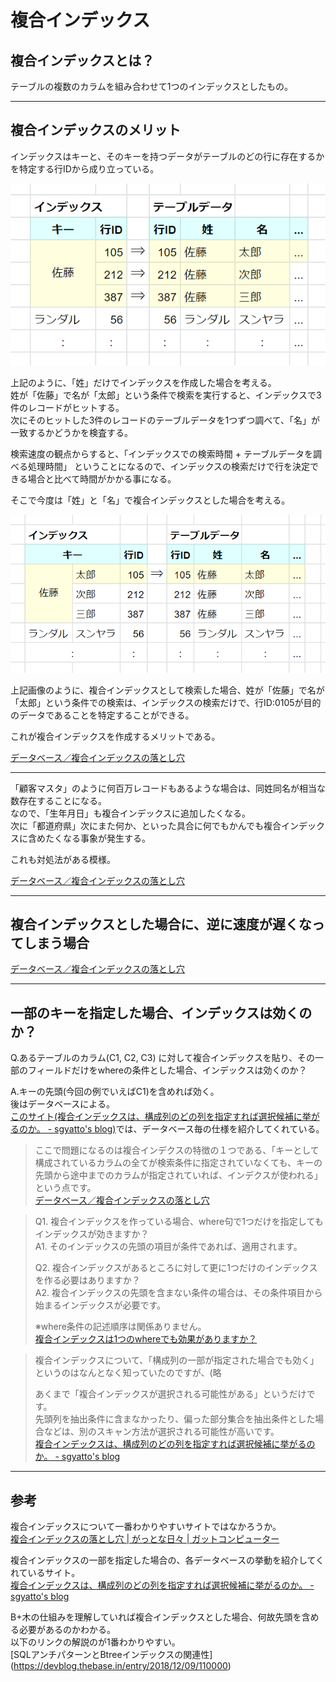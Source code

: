 # 複合インデックス

## 複合インデックスとは？

テーブルの複数のカラムを組み合わせて1つのインデックスとしたもの。  

---

## 複合インデックスのメリット

インデックスはキーと、そのキーを持つデータがテーブルのどの行に存在するかを特定する行IDから成り立っている。  

![Alt text](Asset/%E3%82%B9%E3%82%AF%E3%83%AA%E3%83%BC%E3%83%B3%E3%82%B7%E3%83%A7%E3%83%83%E3%83%88%202023-03-06%20221738.png)

上記のように、「姓」だけでインデックスを作成した場合を考える。  
姓が「佐藤」で名が「太郎」という条件で検索を実行すると、インデックスで3件のレコードがヒットする。  
次にそのヒットした3件のレコードのテーブルデータを1つずつ調べて、「名」が一致するかどうかを検査する。  

検索速度の観点からすると、「インデックスでの検索時間 + テーブルデータを調べる処理時間」 ということになるので、インデックスの検索だけで行を決定できる場合と比べて時間がかかる事になる。  

そこで今度は「姓」と「名」で複合インデックスとした場合を考える。  

![Alt text](Asset/%E3%82%B9%E3%82%AF%E3%83%AA%E3%83%BC%E3%83%B3%E3%82%B7%E3%83%A7%E3%83%83%E3%83%88%202023-03-06%20221717.png)

上記画像のように、複合インデックスとして検索した場合、姓が「佐藤」で名が「太郎」という条件での検索は、インデックスの検索だけで、行ID:0105が目的のデータであることを特定することができる。  

これが複合インデックスを作成するメリットである。  

[データベース／複合インデックスの落とし穴](https://www.gatc.jp/gat/it/it02dbindex.html)  

---

「顧客マスタ」のように何百万レコードもあるような場合は、同姓同名が相当な数存在することになる。  
なので、「生年月日」も複合インデックスに追加したくなる。  
次に「都道府県」次にまた何か、といった具合に何でもかんでも複合インデックスに含めたくなる事象が発生する。  

これも対処法がある模様。

[データベース／複合インデックスの落とし穴](https://www.gatc.jp/gat/it/it02dbindex.html)  

---

## 複合インデックスとした場合に、逆に速度が遅くなってしまう場合

[データベース／複合インデックスの落とし穴](https://www.gatc.jp/gat/it/it02dbindex.html)  

---

## 一部のキーを指定した場合、インデックスは効くのか？

Q.あるテーブルのカラム(C1, C2, C3) に対して複合インデックスを貼り、その一部のフィールドだけをwhereの条件とした場合、インデックスは効くのか？  

A.キーの先頭(今回の例でいえばC1)を含めれば効く。  
後はデータベースによる。  
[このサイト(複合インデックスは、構成列のどの列を指定すれば選択候補に挙がるのか。 - sgyatto's blog)](https://sgyatto.hatenablog.com/entry/2018/11/24/225938)では、データベース毎の仕様を紹介してくれている。  

>ここで問題になるのは複合インデクスの特徴の１つである、「キーとして構成されているカラムの全てが検索条件に指定されていなくても、キーの先頭から途中までのカラムが指定されていれば、インデクスが使われる」という点です。  
>[データベース／複合インデックスの落とし穴](https://www.gatc.jp/gat/it/it02dbindex.html)  

<!--  -->
>Q1. 複合インデックスを作っている場合、where句で1つだけを指定してもインデックスが効きますか？  
>A1. そのインデックスの先頭の項目が条件であれば、適用されます。  
>
>Q2. 複合インデックスがあるところに対して更に1つだけのインデックスを作る必要はありますか？  
>A2. 複合インデックスの先頭を含まない条件の場合は、その条件項目から始まるインデックスが必要です。  
>
>※where条件の記述順序は関係ありません。  
>[複合インデックスは1つのwhereでも効果がありますか？](https://teratail.com/questions/284051)  

<!--  -->
>複合インデックスについて、「構成列の一部が指定された場合でも効く」というのはなんとなく知っていたのですが、(略  
>
>あくまで「複合インデックスが選択される可能性がある」というだけです。  
>先頭列を抽出条件に含まなかったり、偏った部分集合を抽出条件とした場合などは、別のスキャン方法が選択される可能性が高いです。  
>[複合インデックスは、構成列のどの列を指定すれば選択候補に挙がるのか。 - sgyatto's blog](https://sgyatto.hatenablog.com/entry/2018/11/24/225938)  

---

## 参考

複合インデックスについて一番わかりやすいサイトではなかろうか。  
[複合インデックスの落とし穴 | がっとな日々 | ガットコンピューター](https://www.gatc.jp/gat/it/it02dbindex.html)  

複合インデックスの一部を指定した場合の、各データベースの挙動を紹介してくれているサイト。  
[複合インデックスは、構成列のどの列を指定すれば選択候補に挙がるのか。 - sgyatto's blog](https://sgyatto.hatenablog.com/entry/2018/11/24/225938)  

B+木の仕組みを理解していれば複合インデックスとした場合、何故先頭を含める必要があるのかわかる。  
以下のリンクの解説のが1番わかりやすい。  
[SQLアンチパターンとBtreeインデックスの関連性]
(https://devblog.thebase.in/entry/2018/12/09/110000)  
